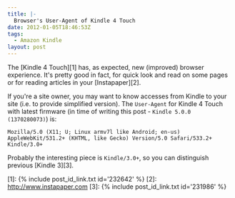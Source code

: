 ```yaml
---
title: |-
  Browser's User-Agent of Kindle 4 Touch
date: 2012-01-05T18:46:53Z
tags:
  - Amazon Kindle
layout: post
---
```

The [Kindle 4 Touch][1] has, as expected, new (improved) browser experience. It's pretty good in fact, for quick look and read on some pages or for reading articles in your [Instapaper][2].

If you're a site owner, you may want to know accesses from Kindle to your site (i.e. to provide simplified version). The `User-Agent` for Kindle 4 Touch with latest firmware (in time of writing this post - `Kindle 5.0.0 (1370280073)`) is:

```text
Mozilla/5.0 (X11; U; Linux armv7l like Android; en-us) AppleWebKit/531.2+ (KHTML, like Gecko) Version/5.0 Safari/533.2+ Kindle/3.0+
```

Probably the interesting piece is `Kindle/3.0+`, so you can distinguish previous [Kindle 3][3].

[1]: {% include post_id_link.txt id='232642' %}
[2]: http://www.instapaper.com
[3]: {% include post_id_link.txt id='231986' %}
